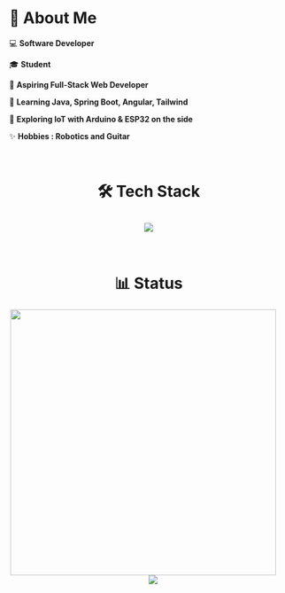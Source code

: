 <h1 align="left"><strong>🙋 About Me</strong></h1>

<div>
      <p>💻 <strong>Software Developer</strong></p>
      <p>🎓 <strong>Student</strong></p>
      <p>🎯 <strong>Aspiring Full-Stack Web Developer</strong></p>
      <p>🌱 <strong>Learning Java, Spring Boot, Angular, Tailwind</strong></p>
      <p>🚀 <strong>Exploring IoT with Arduino & ESP32 on the side</strong></p>
      <p>✨ <strong>Hobbies : Robotics and Guitar</strong></p>
</div>

<br>

<div align="center">
      <h1>🛠️ Tech Stack</h1>
      <img style="margin-top: 10px;" src="https://skillicons.dev/icons?i=git,idea,postgres,tailwind,java,spring/>
      <br>
      <img src="https://skillicons.dev/icons?i=angular,typescript,javascript,arduino,postman,figma"/>
</div>

<br>
<br>

<div align="center">
      <h1>📊 Status</h1>
      <img width=480 src="https://github-readme-streak-stats-salesp07.vercel.app/?user=andraangjaya&count_private=true&theme=tokyonight&border_radius=10" style="margin-right: 20px;"/> &nbsp;&nbsp;&nbsp; 
<img src="https://github-readme-stats-salesp07.vercel.app/api/top-langs/?username=andraangjaya&hide=HTML&langs_count=8&layout=compact&theme=tokyonight&border_radius=10&size_weight=0.5&count_weight=0.5&exclude_repo=github-readme-stats" />
</div>





